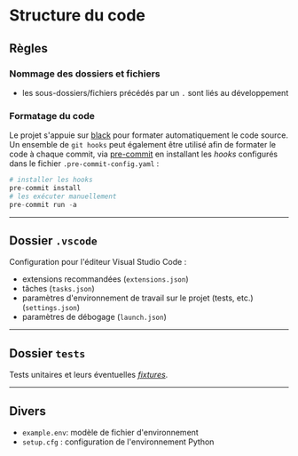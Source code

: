 # Structure du code

## Règles

### Nommage des dossiers et fichiers

* les sous-dossiers/fichiers précédés par un `.` sont liés au développement

### Formatage du code

Le projet s'appuie sur [black](https://github.com/python/black) pour formater automatiquement le code source. Un ensemble de `git hooks` peut également être utilisé afin de formater le code à chaque commit, via [pre-commit](https://pre-commit.com) en installant les _hooks_ configurés dans le fichier `.pre-commit-config.yaml` :

```python
# installer les hooks
pre-commit install
# les exécuter manuellement
pre-commit run -a
```

----

## Dossier `.vscode`

Configuration pour l'éditeur Visual Studio Code :

* extensions recommandées (`extensions.json`)
* tâches (`tasks.json`)
* paramètres d'environnement de travail sur le projet (tests, etc.) (`settings.json`)
* paramètres de débogage (`launch.json`)

----

## Dossier `tests`

Tests unitaires et leurs éventuelles [*fixtures*](https://fr.wikipedia.org/wiki/Test_fixture).

----

## Divers

* `example.env`: modèle de fichier d'environnement
* `setup.cfg` : configuration de l'environnement Python
